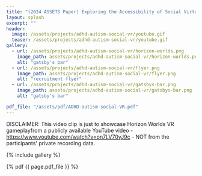 ```yaml
---
title: "(2024 ASSETS Paper) Exploring the Accessibility of Social Virtual Reality for People with ADHD and Autism: Preliminary Insights "
layout: splash
excerpt: ""
header:
  image: /assets/projects/adhd-autism-social-vr/youtube.gif
  teaser: /assets/projects/adhd-autism-social-vr/youtube.gif
gallery:
  - url: /assets/projects/adhd-autism-social-vr/horizon-worlds.png
    image_path: assets/projects/adhd-autism-social-vr/horizon-worlds.png
    alt: "gatsby's bar"
  - url: /assets/projects/adhd-autism-social-vr/flyer.png
    image_path: assets/projects/adhd-autism-social-vr/flyer.png
    alt: "recruitment flyer"
  - url: /assets/projects/adhd-autism-social-vr/gatsbys-bar.png
    image_path: assets/projects/adhd-autism-social-vr/gatsbys-bar.png
    alt: "gatsby's bar"

pdf_file: "/assets/pdf/ADHD-autism-social-VR.pdf"
---
```


DISCLAIMER: This video clip is just to showcase Horizon Worlds VR gameplayfrom a publicly available YouTube video - https://www.youtube.com/watch?v=on7LV70yJ9c - NOT from the participants' private recording data.

{% include gallery %}

{% pdf {{ page.pdf_file }} %}

